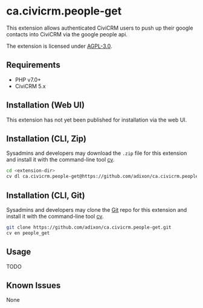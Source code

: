 # ca.civicrm.people-get

This extension allows authenticated CiviCRM users to push up their google contacts into CiviCRM via the google people api.

The extension is licensed under [AGPL-3.0](LICENSE.txt).

## Requirements

* PHP v7.0+
* CiviCRM 5.x

## Installation (Web UI)

This extension has not yet been published for installation via the web UI.

## Installation (CLI, Zip)

Sysadmins and developers may download the `.zip` file for this extension and
install it with the command-line tool [cv](https://github.com/civicrm/cv).

```bash
cd <extension-dir>
cv dl ca.civicrm.people-get@https://github.com/adixon/ca.civicrm.people-get/archive/master.zip
```

## Installation (CLI, Git)

Sysadmins and developers may clone the [Git](https://en.wikipedia.org/wiki/Git) repo for this extension and
install it with the command-line tool [cv](https://github.com/civicrm/cv).

```bash
git clone https://github.com/adixon/ca.civicrm.people-get.git
cv en people_get
```

## Usage

TODO

## Known Issues

None
